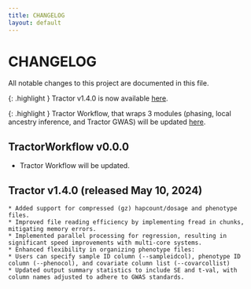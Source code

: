 ```yaml
---
title: CHANGELOG
layout: default
---
```


# CHANGELOG

All notable changes to this project are documented in this file.

{: .highlight }
Tractor v1.4.0 is now available [here](https://github.com/Atkinson-Lab/Tractor).

{: .highlight }
Tractor Workflow, that wraps 3 modules (phasing, local ancestry inference, and Tractor GWAS) will be updated [here](https://github.com/Atkinson-Lab/TractorWorkflow).


## TractorWorkflow v0.0.0
* Tractor Workflow will be updated.

## Tractor v1.4.0 (released May 10, 2024)
	* Added support for compressed (gz) hapcount/dosage and phenotype files.
	* Improved file reading efficiency by implementing fread in chunks, mitigating memory errors.
	* Implemented parallel processing for regression, resulting in significant speed improvements with multi-core systems.
	* Enhanced flexibility in organizing phenotype files:
	* Users can specify sample ID column (--sampleidcol), phenotype ID column (--phenocol), and covariate column list (--covarcollist)
	* Updated output summary statistics to include SE and t-val, with column names adjusted to adhere to GWAS standards.
